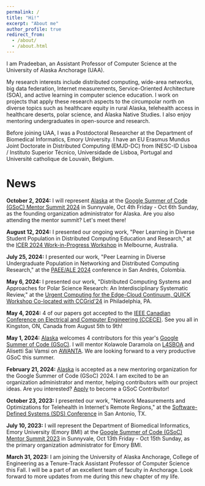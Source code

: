 ```yaml
---
permalink: /
title: "Hi!"
excerpt: "About me"
author_profile: true
redirect_from: 
  - /about/
  - /about.html
---
```


I am Pradeeban, an Assistant Professor of Computer Science at the University of Alaska Anchorage (UAA). 

My research interests include distributed computing, wide-area networks, big data federation, Internet measurements, Service-Oriented Architecture (SOA), and active learning in computer science education. I work on projects that apply these research aspects to the circumpolar north on diverse topics such as healthcare equity in rural Alaska, telehealth access in healthcare deserts, polar science, and Alaska Native Studies. I also enjoy mentoring undergraduates in open-source and research.

Before joining UAA, I was a Postdoctoral Researcher at the Department of Biomedical Informatics, Emory University. I have an EU Erasmus Mundus Joint Doctorate in Distributed Computing (EMJD-DC) from INESC-ID Lisboa / Instituto Superior Técnico, Universidade de Lisboa, Portugal and Université catholique de Louvain, Belgium. 


News
======
**October 2, 2024:** I will represent [Alaska](https://github.com/uaanchorage/GSoC/) at the [Google Summer of Code (GSoC) Mentor Summit 2024](https://sites.google.com/view/2024mentorsummit/) in Sunnyvale, Oct 4th Friday - Oct 6th Sunday, as the founding organization administrator for Alaska. Are you also attending the mentor summit? Let's meet there!

**August 12, 2024:** I presented our ongoing work, "Peer Learning in Diverse Student Population in Distributed Computing Education and Research," at the [ICER 2024 Work-in-Progress Workshop](https://icer2024.acm.org/track/wip) in Melbourne, Australia.

**July 25, 2024:** I presented our work, "Peer Learning in Diverse Undergraduate Population in Networking and Distributed Computing Research," at the [PAEE/ALE 2024](https://paee-ale-2024.pbllatam.org/) conference in San Andrés, Colombia.

**May 6, 2024:** I presented our work, "Distributed Computing Systems and Approaches for Polar Science Research: An Interdisciplinary Systematic Review," at the [Urgent Computing for the Edge-Cloud Continuum, QUICK Workshop Co-located with CCGrid'24](https://quick-workshop.github.io/) in Philadelphia, PA.

**May 4, 2024:** 4 of our papers got accepted to the [IEEE Canadian Conference on Electrical and Computer Engineering (CCECE)](https://ccece2024.ieee.ca). See you all in Kingston, ON, Canada from August 5th to 9th!

**May 1, 2024:** [Alaska](https://github.com/uaanchorage/GSoC/) welcomes 4 contributors for this year's [Google Summer of Code (GSoC)](https://summerofcode.withgoogle.com/programs/2024/organizations/alaska). I will mentor Kolawole Daramola on [L4SBOA](https://github.com/KathiraveluLab/L4SBOA) and Alisetti Sai Vamsi on [AWANTA](https://github.com/KathiraveluLab/AWANTA/). We are looking forward to a very productive GSoC this summer.

**February 21, 2024:** [Alaska](https://github.com/uaanchorage/GSoC/) is accepted as a new mentoring organization for the Google Summer of Code (GSoC) 2024. I am excited to be an organization administrator and mentor, helping contributors with our project ideas. Are you interested? [Apply](https://summerofcode.withgoogle.com/) to become a GSoC Contributor!

**October 23, 2023:** I presented our work, "Network Measurements and Optimizations for Telehealth in Internet's Remote Regions," at the [Software-Defined Systems (SDS) Conference](https://emergingtechnet.org/SDS2023/) in San Antonio, TX.

**July 10, 2023:** I will represent the Department of Biomedical Informatics, Emory University (Emory BMI) at the [Google Summer of Code (GSoC) Mentor Summit 2023](https://sites.google.com/view/gsoc2023mentorsummit) in Sunnyvale, Oct 13th Friday - Oct 15th Sunday, as the primary organization administrator for Emory BMI.

**March 31, 2023:** I am joining the University of Alaska Anchorage, College of Engineering as a Tenure-Track Assistant Professor of Computer Science this Fall. I will be a part of an excellent team of faculty in Anchorage. Look forward to more updates from me during this new chapter of my life.
